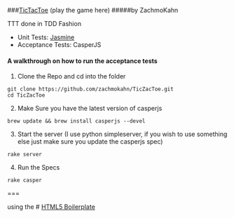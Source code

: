 ###[TicTacToe](http://zacharyjdavy.com/ttt) (play the game here)
#####by ZachmoKahn

TTT done in TDD Fashion
* Unit Tests: [Jasmine](https://googledrive.com/host/0B8sRirk3z8EudldFYV9IeDRkR1k/SpecRunner.html)
* Acceptance Tests: CasperJS

#### A walkthrough on how to run the acceptance tests

1. Clone the Repo and cd into the folder
```
git clone https://github.com/zachmokahn/TicZacToe.git
cd TicZacToe
```

2. Make Sure you have the latest version of casperjs
``` 
brew update && brew install casperjs --devel
```

3. Start the server (I use python simpleserver, if you wish to use something else just make sure you update the casperjs spec)
```
rake server
```

4. Run the Specs
```
rake casper
```
===












using the # [HTML5 Boilerplate](http://html5boilerplate.com)
